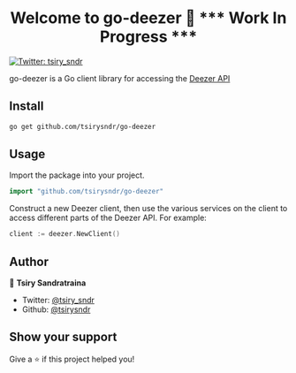 <h1 align="center">Welcome to go-deezer 👋 *** Work In Progress ***</h1>
<p>
  <a href="https://twitter.com/tsiry_sndr">
    <img alt="Twitter: tsiry_sndr" src="https://img.shields.io/twitter/follow/tsiry_sndr.svg?style=social" target="_blank" />
  </a>
</p>

go-deezer is a Go client library for accessing the [Deezer API](https://developers.deezer.com/api)

## Install

```sh
go get github.com/tsirysndr/go-deezer
```

## Usage

Import the package into your project.

```Go
import "github.com/tsirysndr/go-deezer"
```

Construct a new Deezer client, then use the various services on the client to access different parts of the Deezer API. For example:

```Go
client := deezer.NewClient()
```

## Author

👤 **Tsiry Sandratraina**

* Twitter: [@tsiry_sndr](https://twitter.com/tsiry_sndr)
* Github: [@tsirysndr](https://github.com/tsirysndr)

## Show your support

Give a ⭐️ if this project helped you!

